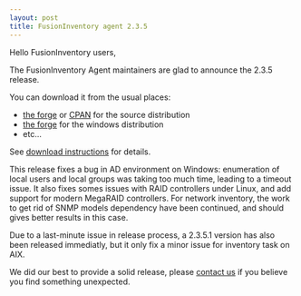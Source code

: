 ```yaml
---
layout: post
title: FusionInventory agent 2.3.5
---
```


Hello FusionInventory users,

The FusionInventory Agent maintainers are glad to announce the 2.3.5 release.

You can download it from the usual places:

* [the forge](http://forge.fusioninventory.org/projects/fusioninventory-agent/files) or [CPAN](https://metacpan.org/release/FusionInventory-Agent) for the source distribution
* [the forge](http://forge.fusioninventory.org/projects/fusioninventory-agent-windows-installer/files) for the windows distribution
* etc...

See [download instructions](/documentation/documentation/agent/installation.html) for details.

This release fixes a bug in AD environment on Windows: enumeration of local
users and local groups was taking too much time, leading to a timeout issue. It
also fixes somes issues with RAID controllers under Linux, and add support for
modern MegaRAID controllers. For network inventory, the work to get rid of SNMP
models dependency have been continued, and should gives better results in this
case.

Due to a last-minute issue in release process, a 2.3.5.1 version has also been
released immediatly, but it only fix a minor issue for inventory task on AIX.

We did our best to provide a solid release, please [contact us](/resources/resources.html) if
you believe you find something unexpected.
